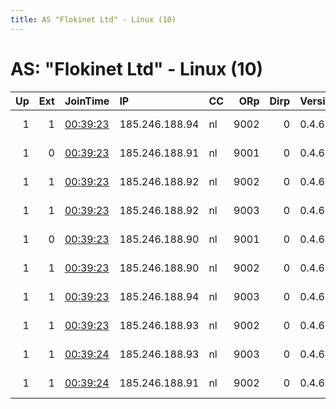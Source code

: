 ```yaml
---
title: AS "Flokinet Ltd" - Linux (10)
---
```


# AS: "Flokinet Ltd" - Linux (10)

|   Up |   Ext | JoinTime                                                                                              | IP             | CC   |   ORp |   Dirp | Version   | Contact                 | Nickname          |   eFamMembers |
|-----:|------:|:------------------------------------------------------------------------------------------------------|:---------------|:-----|------:|-------:|:----------|:------------------------|:------------------|--------------:|
|    1 |     1 | [00:39:23](https://nusenu.github.io/OrNetStats/w/relay/323EE1A8DC29F3817A777AAE10E01A0E8C5D5D83.html) | 185.246.188.94 | nl   |  9002 |      0 | 0.4.6.10  | OpenSourceFrogsEMail At | OpenSourceFrogs15 |            16 |
|    1 |     0 | [00:39:23](https://nusenu.github.io/OrNetStats/w/relay/40BA3B40C7387DAE9C88E5AC9B5B61F1A195D3EF.html) | 185.246.188.91 | nl   |  9001 |      0 | 0.4.6.10  | OpenSourceFrogsEMail At | OpenSourceFrogs8  |            16 |
|    1 |     1 | [00:39:23](https://nusenu.github.io/OrNetStats/w/relay/424C8F6ADAEE282D5734CB52427A77495097DAF1.html) | 185.246.188.92 | nl   |  9002 |      0 | 0.4.6.10  | OpenSourceFrogsEMail At | OpenSourceFrogs11 |            16 |
|    1 |     1 | [00:39:23](https://nusenu.github.io/OrNetStats/w/relay/679551043B8D72B7497F959C27681503387D6891.html) | 185.246.188.92 | nl   |  9003 |      0 | 0.4.6.10  | OpenSourceFrogsEMail At | OpenSourceFrogs10 |            16 |
|    1 |     0 | [00:39:23](https://nusenu.github.io/OrNetStats/w/relay/A54ADD064609EFF78790B3C98075E1E2A7A8E944.html) | 185.246.188.90 | nl   |  9001 |      0 | 0.4.6.10  | OpenSourceFrogsEMail At | OpenSourceFrogs6  |            16 |
|    1 |     1 | [00:39:23](https://nusenu.github.io/OrNetStats/w/relay/C3BE76282A05401A9F63217AC5DF5D21B46CBDCB.html) | 185.246.188.90 | nl   |  9002 |      0 | 0.4.6.10  | OpenSourceFrogsEMail At | OpenSourceFrogs7  |            16 |
|    1 |     1 | [00:39:23](https://nusenu.github.io/OrNetStats/w/relay/F487322AEC8415194CA018F8EAAD4B21663A739F.html) | 185.246.188.94 | nl   |  9003 |      0 | 0.4.6.10  | OpenSourceFrogsEMail At | OpenSourceFrogs14 |            16 |
|    1 |     1 | [00:39:23](https://nusenu.github.io/OrNetStats/w/relay/FE4213B865B634EFE3B1491E01A42DC1862B3720.html) | 185.246.188.93 | nl   |  9002 |      0 | 0.4.6.10  | OpenSourceFrogsEMail At | OpenSourceFrogs13 |            16 |
|    1 |     1 | [00:39:24](https://nusenu.github.io/OrNetStats/w/relay/30E085D721854F38D05B2FF037FF877ABCBF0F3C.html) | 185.246.188.93 | nl   |  9003 |      0 | 0.4.6.10  | OpenSourceFrogsEMail At | OpenSourceFrogs12 |            16 |
|    1 |     1 | [00:39:24](https://nusenu.github.io/OrNetStats/w/relay/5130502590C2055B040B12108C911821393B8C71.html) | 185.246.188.91 | nl   |  9002 |      0 | 0.4.6.10  | OpenSourceFrogsEMail At | OpenSourceFrogs9  |            16 |
